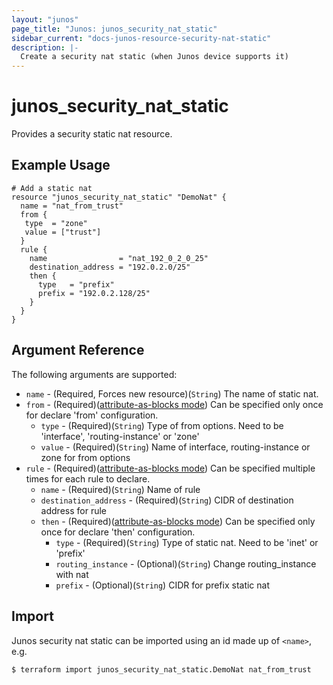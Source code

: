 ```yaml
---
layout: "junos"
page_title: "Junos: junos_security_nat_static"
sidebar_current: "docs-junos-resource-security-nat-static"
description: |-
  Create a security nat static (when Junos device supports it)
---
```


# junos_security_nat_static

Provides a security static nat resource.

## Example Usage

```hcl
# Add a static nat
resource "junos_security_nat_static" "DemoNat" {
  name = "nat_from_trust"
  from {
   type  = "zone"
   value = ["trust"]
  }
  rule {
    name                = "nat_192_0_2_0_25"
    destination_address = "192.0.2.0/25"
    then {
      type   = "prefix"
      prefix = "192.0.2.128/25"
    }
  }
}
```

## Argument Reference

The following arguments are supported:

* `name` - (Required, Forces new resource)(`String`) The name of static nat.
* `from` - (Required)([attribute-as-blocks mode](https://www.terraform.io/docs/configuration/attr-as-blocks.html)) Can be specified only once for declare 'from' configuration.
  * `type` - (Required)(`String`) Type of from options. Need to be 'interface', 'routing-instance' or 'zone'
  * `value`  - (Required)(`String`) Name of interface, routing-instance or zone for from options
* `rule` - (Required)([attribute-as-blocks mode](https://www.terraform.io/docs/configuration/attr-as-blocks.html)) Can be specified multiple times for each rule to declare.
  * `name` - (Required)(`String`) Name of rule
  * `destination_address` - (Required)(`String`) CIDR of destination address for rule
  * `then` - (Required)([attribute-as-blocks mode](https://www.terraform.io/docs/configuration/attr-as-blocks.html)) Can be specified only once for declare 'then' configuration.
    * `type` - (Required)(`String`) Type of static nat. Need to be 'inet' or 'prefix'
    * `routing_instance` - (Optional)(`String`) Change routing_instance with nat
    * `prefix` - (Optional)(`String`) CIDR for prefix static nat

## Import

Junos security nat static can be imported using an id made up of `<name>`, e.g.

```
$ terraform import junos_security_nat_static.DemoNat nat_from_trust
```
